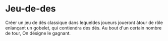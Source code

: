 # Jeu-de-des
Créer un jeu de dés classique dans lequeldes joueurs joueront àtour de rôle enlançant un gobelet, qui contiendra des dés. Au bout d'un certain nombre de tour, On désigne le gagnant.
